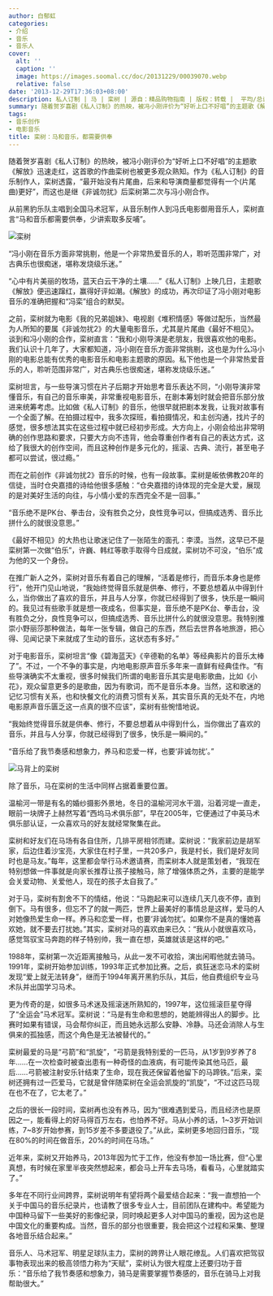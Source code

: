 ```yaml
---
author: 白郁虹
categories:
- 介绍
- 音乐
- 音乐人
cover:
  alt: ''
  caption: ''
  image: https://images.soomal.cc/doc/20131229/00039070.webp
  relative: false
date: '2013-12-29T17:36:03+08:00'
description: 私人订制 | 马 | 栾树 | 源自：精品购物指南 | 版权：转载 |  平均/总评分：05.50/11
summary: 随着贺岁喜剧《私人订制》的热映，被冯小刚评价为“好听上口不好唱”的主题歌《解放》迅速走红，这首歌的作曲栾树也被更多观众熟知。作为《私人订制》的音乐制作人，栾树透露，“最开始没有片尾曲，后来和导演商量都觉得有一个(片尾曲)更好”，而这也是继《非诚勿扰》后栾树第二次与冯小刚合作……
tags:
- 音乐创作
- 电影音乐
title: 栾树：马和音乐，都需要供奉
---
```


随着贺岁喜剧《私人订制》的热映，被冯小刚评价为“好听上口不好唱”的主题歌《解放》迅速走红，这首歌的作曲栾树也被更多观众熟知。作为《私人订制》的音乐制作人，栾树透露，“最开始没有片尾曲，后来和导演商量都觉得有一个(片尾曲)更好”，而这也是继《非诚勿扰》后栾树第二次与冯小刚合作。

从前黑豹乐队主唱到全国马术冠军，从音乐制作人到冯氏电影御用音乐人，栾树直言“马和音乐都需要供奉，少讲索取多反哺”。

![栾树](https://images.soomal.cc/doc/20131229/00039070.webp)





“冯小刚在音乐方面非常挑剔，他是一个非常热爱音乐的人，聆听范围非常广，对古典乐也很痴迷，堪称发烧级乐迷。”

“心中有片美丽的牧场，蓝天白云干净的土壤……”《私人订制》上映几日，主题歌《解放》便迅速蹿红，赢得好评如潮。《解放》的成功，再次印证了冯小刚对电影音乐的准确把握和“冯栾”组合的默契。

之前，栾树就为电影《我的兄弟姐妹》、电视剧《堆积情感》等做过配乐，当然最为人所知的要属《非诚勿扰2》的大量电影音乐，尤其是片尾曲《最好不相见》。谈到和冯小刚的合作，栾树直言：“我和小刚导演是老朋友，我很喜欢他的电影。我们认识十几年了，大家都知道，冯小刚在音乐方面非常挑剔，这也是为什么冯小刚的电影总能有优秀的电影音乐和电影主题歌的原因。私下他也是一个非常热爱音乐的人，聆听范围非常广，对古典乐也很痴迷，堪称发烧级乐迷。”

栾树坦言，与一些导演习惯在片子后期才开始思考音乐表达不同，“小刚导演非常懂音乐，有自己的音乐审美，非常重视电影音乐，在剧本筹划时就会把音乐部分放进来统筹考虑。比如做《私人订制》的音乐，他很早就把剧本发我，让我对故事有一个全面了解。在拍摄过程中，我多次探班，看拍摄情况，和主创沟通，找片子的感觉，很多想法其实在这些过程中就已经初步形成。大方向上，小刚会给出非常明确的创作思路和要求，只要大方向不违背，他会尊重创作者有自己的表达方式，这给了我很大的创作空间，而且这种创作是多元化的，摇滚、古典、流行，甚至电子都可以尝试，很过瘾。”

而在之前创作《非诚勿扰2》音乐的时候，也有一段故事。栾树是皈依佛教20年的信徒，当时仓央嘉措的诗给他很多感触：“仓央嘉措的诗体现的完全是大爱，展现的是对美好生活的向往，与小情小爱的东西完全不是一回事。”

“音乐绝不是PK台、拳击台，没有胜负之分，良性竞争可以，但搞成选秀、音乐比拼什么的就很没意思。”

《最好不相见》的大热也让歌迷记住了一张陌生的面孔：李漠。当然，这早已不是栾树第一次做“伯乐”，许巍、韩红等歌手取得今日成就，栾树功不可没，“伯乐”成为他的又一个身份。

在推广新人之外，栾树对音乐有着自己的理解，“活着是修行，而音乐本身也是修行”，他开门见山地说，“我始终觉得音乐就是供奉、修行，不要总想着从中得到什么，当你做出了喜欢的音乐，并且与人分享，你就已经得到了很多，快乐是一瞬间的。我见过有些歌手就是想一夜成名，但事实是，音乐绝不是PK台、拳击台，没有胜负之分，良性竞争可以，但搞成选秀、音乐比拼什么的就很没意思。我特别推崇小野丽莎那种做法，每年一张专辑，做自己的东西，然后去世界各地旅游，把心得、见闻记录下来就成了生动的音乐，这状态有多好。”

对于电影音乐，栾树坦言“像《碧海蓝天》《辛德勒的名单》等经典影片的音乐太棒了”。不过，一个不争的事实是，内地电影原声音乐多年来一直鲜有经典佳作。“有些导演确实不太重视，很多时候我们所谓的电影音乐其实是电影歌曲，比如《小花》，观众留意更多的是歌曲，因为有歌词，而不是音乐本身。当然，这和歌迷的记忆习惯有关系，也和快餐文化的消费习惯有关系，其实音乐真的无处不在，内地电影原声音乐匮乏这一点真的很不应该”，栾树有些惋惜地说。

“我始终觉得音乐就是供奉、修行，不要总想着从中得到什么，当你做出了喜欢的音乐，并且与人分享，你就已经得到了很多，快乐是一瞬间的。”

“音乐给了我节奏感和想象力，养马和恋爱一样，也要‘非诚勿扰’。”

![马背上的栾树](https://images.soomal.cc/doc/20131229/00039071_01.webp)





除了音乐，马在栾树的生活中同样占据着重要位置。

温榆河一带是有名的婚纱摄影外景地，冬日的温榆河河水干涸，沿着河堤一直走，眼前一块牌子上赫然写着“西坞马术俱乐部”，早在2005年，它便通过了中英马术俱乐部认证，一众喜欢马的好友就经常聚集在此。

栾树和好友们在马场有各自住所，几排平房相邻而建。栾树说：“我家前边是胡军家，后边住着沙宝亮，大家住在村子里，一共20多户，我是村长，我们是好友同时也是马友。”每年，这里都会举行马术邀请赛，而栾树本人就是策划者，“我现在特别想做一件事就是向家长推荐让孩子接触马，除了增强体质之外，主要的是能学会关爱动物、关爱他人，现在的孩子太自我了。”

对于马，栾树有割舍不下的情结，他说：“马跑起来可以连续几天几夜不停，直到倒下。马有很多，但忘不了的就一两匹，世界上最美好的事情总是这样，爱马的人对她像热爱生命一样。养马和恋爱一样，也要‘非诚勿扰’。如果你不是真的懂她喜欢她，就不要去打扰她。”其实，栾树对马的喜欢由来已久：“我从小就很喜欢马，感觉驾驭宝马奔跑的样子特别帅，我一直在想，英雄就该是这样的吧。”

1988年，栾树第一次近距离接触马，从此一发不可收拾，演出闲暇他就去骑马。1991年，栾树开始参加训练，1993年正式参加比赛。之后，疯狂迷恋马术的栾树发现“爱上就无法转身”，继而于1994年离开黑豹乐队，其后，他自费组织专业马术队并出国学习马术。

更为传奇的是，如很多马术迷及摇滚迷所熟知的，1997年，这位摇滚巨星夺得了“全运会”马术冠军。栾树说：“马是有生命和思想的，她能辨得出人的脚步。比赛时如果有错误，马会帮你纠正，而且她永远那么安静、冷静。马还会消除人与生俱来的孤独感，而这个角色是无法被替代的。”

栾树最爱的马是“弓箭”和“凯旋”，“弓箭是我特别爱的一匹马，从1岁到9岁养了8年……在一次检查时被查出患有一种奇怪的血液病，有可能传染其他马匹，最后……弓箭被注射安乐针结束了生命，现在我还保留着他留下的马蹄铁。”后来，栾树还拥有过一匹爱马，它就是曾伴随栾树在全运会凯旋的“凯旋”，“不过这匹马现在也不在了，它太老了。”

之后的很长一段时间，栾树再也没有养马，因为“很难遇到爱马，而且经济也是原因之一，能看得上的好马得百万左右，也怕养不好。马从小养的话，1~3岁开始训练，7~8岁开始参赛，到15岁差不多要退役了。”从此，栾树更多地回归音乐，“现在80%的时间在做音乐，20%的时间在马场。”

近年来，栾树又开始养马，2013年因为忙于工作，他没有参加一场比赛，但“心里真想，有时候在家里半夜突然想起来，都会马上开车去马场，看看马，心里就踏实了。”

多年在不同行业间跨界，栾树说明年有望将两个最爱结合起来：“我一直想拍一个关于中国马的音乐纪录片，也请教了很多专业人士，目前团队在建构中。希望能为中国种马留下一些美好的影像纪录，同时唤起更多人对中国马的重视，因为这也是中国文化的重要构成。当然，音乐的部分也很重要，我会把这个过程和采集、整理各地音乐结合起来。”

音乐人、马术冠军、明星足球队主力，栾树的跨界让人眼花缭乱。人们喜欢把驾驭事物表现出来的极高领悟力称为“天赋”，栾树认为很大程度上还要归功于音乐：“音乐给了我节奏感和想象力，骑马是需要掌握节奏感的，音乐在骑马上对我帮助很大。”